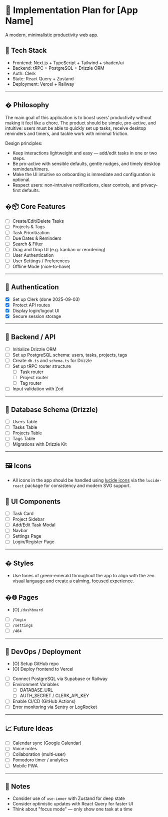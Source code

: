 # 🧱 Implementation Plan for [App Name]

A modern, minimalistic productivity web app.

## 🔧 Tech Stack

- Frontend: Next.js + TypeScript + Tailwind + shadcn/ui
- Backend: tRPC + PostgreSQL + Drizzle ORM
- Auth: Clerk
- State: React Query + Zustand
- Deployment: Vercel + Railway

---

## � Philosophy

The main goal of this application is to boost users' productivity without making it feel like a chore. The product should be simple, pro-active, and intuitive: users must be able to quickly set up tasks, receive desktop reminders and timers, and tackle work with minimal friction.

Design principles:

- Keep interactions lightweight and easy — add/edit tasks in one or two steps.
- Be pro-active with sensible defaults, gentle nudges, and timely desktop reminders/timers.
- Make the UI intuitive so onboarding is immediate and configuration is optional.
- Respect users: non-intrusive notifications, clear controls, and privacy-first defaults.

## �📦 Core Features

- [ ] Create/Edit/Delete Tasks
- [ ] Projects & Tags
- [ ] Task Prioritization
- [ ] Due Dates & Reminders
- [ ] Search & Filter
- [ ] Drag and Drop UI (e.g. kanban or reordering)
- [ ] User Authentication
- [ ] User Settings / Preferences
- [ ] Offline Mode (nice-to-have)

---

## 🔐 Authentication

- [x] Set up Clerk (done 2025-09-03)
- [x] Protect API routes
- [x] Display login/logout UI
- [x] Secure session storage

---

## 📁 Backend / API

- [ ] Initialize Drizzle ORM
- [ ] Set up PostgreSQL schema: users, tasks, projects, tags
- [ ] Create `db.ts` and `schema.ts` for Drizzle
- [ ] Set up tRPC router structure
  - [ ] Task router
  - [ ] Project router
  - [ ] Tag router
- [ ] Input validation with Zod

---

## 💾 Database Schema (Drizzle)

- [ ] Users Table
- [ ] Tasks Table
- [ ] Projects Table
- [ ] Tags Table
- [ ] Migrations with Drizzle Kit

---

## 🖼️ Icons

- All icons in the app should be handled using [lucide icons](https://lucide.dev/) via the `lucide-react` package for consistency and modern SVG support.

## 🎨 UI Components

- [ ] Task Card
- [ ] Project Sidebar
- [ ] Add/Edit Task Modal
- [ ] Navbar
- [ ] Settings Page
- [ ] Login/Register Page

---

## � Styles

- Use tones of green-emerald throughout the app to align with the zen visual language and create a calming, focused experience.

## �🌐 Pages

- [O] `/dashboard`
- [ ] `/login`
- [ ] `/settings`
- [ ] `/404`

---

## 🚀 DevOps / Deployment

- [O] Setup GitHub repo
- [O] Deploy frontend to Vercel
- [ ] Connect PostgreSQL via Supabase or Railway
- [ ] Environment Variables
  - [ ] DATABASE_URL
  - [ ] AUTH_SECRET / CLERK_API_KEY
- [ ] Enable CI/CD (GitHub Actions)
- [ ] Error monitoring via Sentry or LogRocket

---

## 📈 Future Ideas

- [ ] Calendar sync (Google Calendar)
- [ ] Voice notes
- [ ] Collaboration (multi-user)
- [ ] Pomodoro timer / analytics
- [ ] Mobile PWA

---

## 🧠 Notes

- Consider use of `use-immer` with Zustand for deep state
- Consider optimistic updates with React Query for faster UI
- Think about "focus mode" — only show one task at a time
